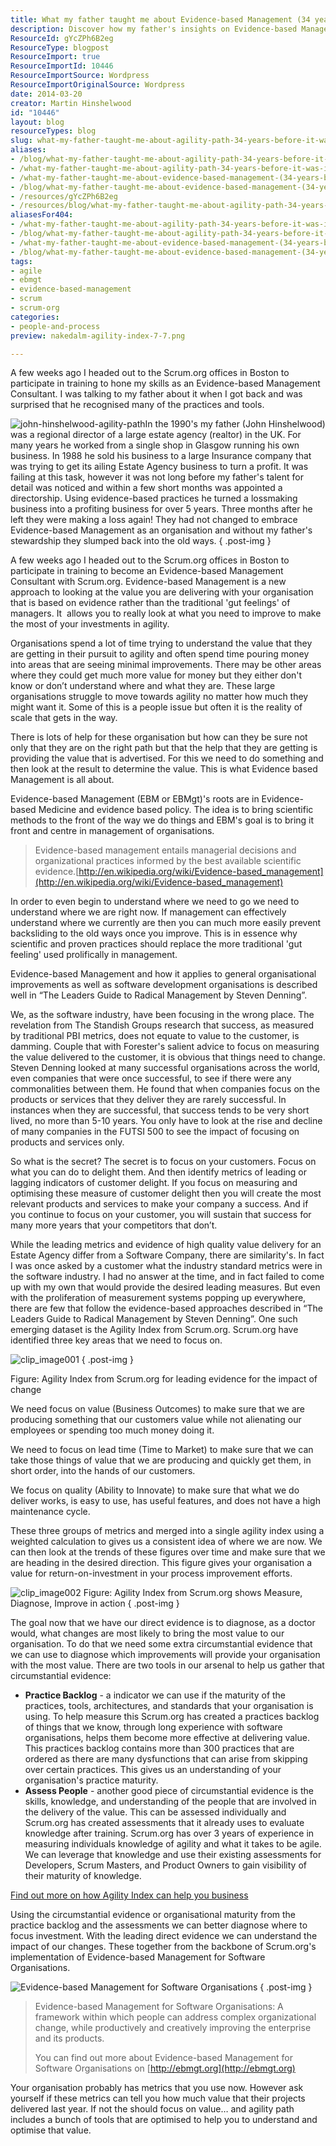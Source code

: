 ```yaml
---
title: What my father taught me about Evidence-based Management (34 years before it was invented!)
description: Discover how my father's insights on Evidence-based Management transformed a failing business 34 years before its inception. Learn to optimize value and agility!
ResourceId: gYcZPh6B2eg
ResourceType: blogpost
ResourceImport: true
ResourceImportId: 10446
ResourceImportSource: Wordpress
ResourceImportOriginalSource: Wordpress
date: 2014-03-20
creator: Martin Hinshelwood
id: "10446"
layout: blog
resourceTypes: blog
slug: what-my-father-taught-me-about-agility-path-34-years-before-it-was-invented
aliases:
- /blog/what-my-father-taught-me-about-agility-path-34-years-before-it-was-invented
- /what-my-father-taught-me-about-agility-path-34-years-before-it-was-invented
- /what-my-father-taught-me-about-evidence-based-management-(34-years-before-it-was-invented-)
- /blog/what-my-father-taught-me-about-evidence-based-management-(34-years-before-it-was-invented-)
- /resources/gYcZPh6B2eg
- /resources/blog/what-my-father-taught-me-about-agility-path-34-years-before-it-was-invented
aliasesFor404:
- /what-my-father-taught-me-about-agility-path-34-years-before-it-was-invented
- /blog/what-my-father-taught-me-about-agility-path-34-years-before-it-was-invented
- /what-my-father-taught-me-about-evidence-based-management-(34-years-before-it-was-invented-)
- /blog/what-my-father-taught-me-about-evidence-based-management-(34-years-before-it-was-invented-)
tags:
- agile
- ebmgt
- evidence-based-management
- scrum
- scrum-org
categories:
- people-and-process
preview: nakedalm-agility-index-7-7.png

---
```

A few weeks ago I headed out to the Scrum.org offices in Boston to participate in training to hone my skills as an Evidence-based Management Consultant. I was talking to my father about it when I got back and was surprised that he recognised many of the practices and tools.

![john-hinshelwood-agility-path](images/john-hinshelwood-agility-path-4-4.jpg)In the 1990's my father (John Hinshelwood) was a regional director of a large estate agency (realtor) in the UK. For many years he worked from a single shop in Glasgow running his own business. In 1988 he sold his business to a large Insurance company that was trying to get its ailing Estate Agency business to turn a profit. It was failing at this task, however it was not long before my father's talent for detail was noticed and within a few short months was appointed a directorship. Using evidence-based practices he turned a lossmaking business into a profiting business for over 5 years. Three months after he left they were making a loss again! They had not changed to embrace Evidence-based Management as an organisation and without my father's stewardship they slumped back into the old ways.
{ .post-img }

A few weeks ago I headed out to the Scrum.org offices in Boston to participate in training to become an Evidence-based Management Consultant with Scrum.org. Evidence-based Management is a new approach to looking at the value you are delivering with your organisation that is based on evidence rather than the traditional 'gut feelings' of managers. It  allows you to really look at what you need to improve to make the most of your investments in agility.

Organisations spend a lot of time trying to understand the value that they are getting in their pursuit to agility and often spend time pouring money into areas that are seeing minimal improvements. There may be other areas where they could get much more value for money but they either don't know or don’t understand where and what they are. These large organisations struggle to move towards agility no matter how much they might want it. Some of this is a people issue but often it is the reality of scale that gets in the way.

There is lots of help for these organisation but how can they be sure not only that they are on the right path but that the help that they are getting is providing the value that is advertised. For this we need to do something and then look at the result to determine the value. This is what Evidence based Management is all about.

Evidence-based Management (EBM or EBMgt)'s roots are in Evidence-based Medicine and evidence based policy. The idea is to bring scientific methods to the front of the way we do things and EBM's goal is to bring it front and centre in management of organisations.

> Evidence-based management entails managerial decisions and organizational practices informed by the best available scientific evidence.[http://en.wikipedia.org/wiki/Evidence-based_management](http://en.wikipedia.org/wiki/Evidence-based_management)

In order to even begin to understand where we need to go we need to understand where we are right now. If management can effectively understand where we currently are then you can much more easily prevent backsliding to the old ways once you improve. This is in essence why scientific and proven practices should replace the more traditional 'gut feeling' used prolifically in management.

Evidence-based Management and how it applies to general organisational improvements as well as software development organisations is described well in “The Leaders Guide to Radical Management by Steven Denning”.

We, as the software industry, have been focusing in the wrong place. The revelation from The Standish Groups research that success, as measured by traditional PBI metrics, does not equate to value to the customer, is damming. Couple that with Forester's salient advice to focus on measuring the value delivered to the customer, it is obvious that things need to change. Steven Denning looked at many successful organisations across the world, even companies that were once successful, to see if there were any commonalities between them. He found that when companies focus on the products or services that they deliver they are rarely successful. In instances when they are successful, that success tends to be very short lived, no more than 5-10 years. You only have to look at the rise and decline of many companies in the FUTSI 500 to see the impact of focusing on products and services only.

So what is the secret? The secret is to focus on your customers. Focus on what you can do to delight them. And then identify metrics of leading or lagging indicators of customer delight. If you focus on measuring and optimising these measure of customer delight then you will create the most relevant products and services to make your company a success. And if you continue to focus on your customer, you will sustain that success for many more years that your competitors that don’t.

While the leading metrics and evidence of high quality value delivery for an Estate Agency differ from a Software Company, there are similarity's. In fact I was once asked by a customer what the industry standard metrics were in the software industry. I had no answer at the time, and in fact failed to come up with my own that would provide the desired leading measures. But even with the proliferation of measurement systems popping up everywhere, there are few that follow the evidence-based approaches described in “The Leaders Guide to Radical Management by Steven Denning”. One such emerging dataset is the Agility Index from Scrum.org. Scrum.org have identified three key areas that we need to focus on.

![clip_image001](images/naked-alm-current-value-ability-to-inovate-time-to-market-5-5.png "clip_image001")
{ .post-img }

Figure: Agility Index from Scrum.org for leading evidence for the impact of change

We need focus on value (Business Outcomes) to make sure that we are producing something that our customers value while not alienating our employees or spending too much money doing it.

We need to focus on lead time (Time to Market) to make sure that we can take those things of value that we are producing and quickly get them, in short order, into the hands of our customers.

We focus on quality (Ability to Innovate) to make sure that what we do deliver works, is easy to use, has useful features, and does not have a high maintenance cycle.

These three groups of metrics and merged into a single agility index using a weighted calculation to gives us a consistent idea of where we are now. We can then look at the trends of these figures over time and make sure that we are heading in the desired direction. This figure gives your organisation a value for return-on-investment in your process improvement efforts.

![clip_image002](images/clip_image002-2-2.png "clip_image002") Figure: Agility Index from Scrum.org shows Measure, Diagnose, Improve in action
{ .post-img }

The goal now that we have our direct evidence is to diagnose, as a doctor would, what changes are most likely to bring the most value to our organisation. To do that we need some extra circumstantial evidence that we can use to diagnose which improvements will provide your organisation with the most value. There are two tools in our arsenal to help us gather that circumstantial evidence:

- **Practice Backlog** - a indicator we can use if the maturity of the practices, tools, architectures, and standards that your organisation is using. To help measure this Scrum.org has created a practices backlog of things that we know, through long experience with software organisations, helps them become more effective at delivering value. This practices backlog contains more than 300 practices that are ordered as there are many dysfunctions that can arise from skipping over certain practices. This gives us an understanding of your organisation's practice maturity.
- **Assess People** - another good piece of circumstantial evidence is the skills, knowledge, and understanding of the people that are involved in the delivery of the value. This can be assessed individually and Scrum.org has created assessments that it already uses to evaluate knowledge after training. Scrum.org has over 3 years of experience in measuring individuals knowledge of agility and what it takes to be agile. We can leverage that knowledge and use their existing assessments for Developers, Scrum Masters, and Product Owners to gain visibility of their maturity of knowledge.

[Find out more on how Agility Index can help you business](http://nkdagility.com)

Using the circumstantial evidence or organisational maturity from the practice backlog and the assessments we can better diagnose where to focus investment. With the leading direct evidence we can understand the impact of our changes. These together from the backbone of Scrum.org's implementation of Evidence-based Management for Software Organisations.

![Evidence-based Management for Software Organisations](images/naked-alm-evidence-based-management-for-software-organisations-6-6.png "clip_image003")
{ .post-img }

> Evidence-based Management for Software Organisations: A framework within which people can address complex organizational change, while productively and creatively improving the enterprise and its products.
>
> You can find out more about Evidence-based Management for Software Organisations on [http://ebmgt.org](http://ebmgt.org)

Your organisation probably has metrics that you use now. However ask yourself if these metrics can tell you how much value that their projects delivered last year. If not the should focus on value… and agility path includes a bunch of tools that are optimised to help you to understand and optimise that value.
